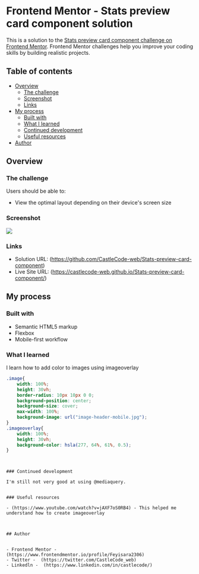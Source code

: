# Frontend Mentor - Stats preview card component solution

This is a solution to the [Stats preview card component challenge on Frontend Mentor](https://www.frontendmentor.io/challenges/stats-preview-card-component-8JqbgoU62). Frontend Mentor challenges help you improve your coding skills by building realistic projects. 

## Table of contents

- [Overview](#overview)
  - [The challenge](#the-challenge)
  - [Screenshot](#screenshot)
  - [Links](#links)
- [My process](#my-process)
  - [Built with](#built-with)
  - [What I learned](#what-i-learned)
  - [Continued development](#continued-development)
  - [Useful resources](#useful-resources)
- [Author](#author)




## Overview

### The challenge

Users should be able to:

- View the optimal layout depending on their device's screen size

### Screenshot

![](./screenshot.jpg)


### Links

- Solution URL: (https://github.com/CastleCode-web/Stats-preview-card-component)
- Live Site URL: (https://castlecode-web.github.io/Stats-preview-card-component/)

## My process

### Built with

- Semantic HTML5 markup
- Flexbox
- Mobile-first workflow


### What I learned

I learn how to add color to images using imageoverlay


```css
.image{
    width: 100%;
    height: 30vh;
    border-radius: 10px 10px 0 0;
    background-position: center;
    background-size: cover;
    max-width: 100%;
    background-image: url("image-header-mobile.jpg");
}
.imageoverlay{
    width: 100%;
    height: 30vh;
    background-color: hsla(277, 64%, 61%, 0.5);
}
```

```


### Continued development

I'm still not very good at using @mediaquery.


### Useful resources

- (https://www.youtube.com/watch?v=jAXF7oS0RB4) - This helped me understand how to create imageoverlay



## Author


- Frontend Mentor -  (https://www.frontendmentor.io/profile/Feyisara2306)
- Twitter -  (https://twitter.com/CastleCode_web)
- Linkedln -  (https://www.linkedin.com/in/castlecode/)

